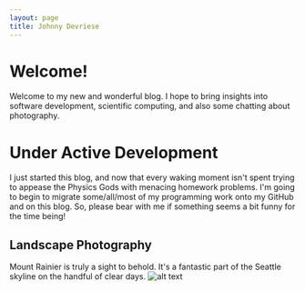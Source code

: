 ```yaml
---
layout: page
title: Johnny Devriese
---
```


# Welcome!

Welcome to my new and wonderful blog.
I hope to bring insights into software development, scientific computing, and also some chatting about photography.


# Under Active Development

I just started this blog, and now that every waking moment isn't spent trying to appease the Physics Gods with menacing homework problems.
I'm going to begin to migrate some/all/most of my programming work onto my GitHub and on this blog. So, please bear with me if something seems a bit funny for the time being!


## Landscape Photography

Mount Rainier is truly a sight to behold. It's a fantastic part of the Seattle skyline on the handful of clear days.
![alt text](https://lh3.googleusercontent.com/QINtyP3CA_fYok4hP8NcVRYmvJCAGwyj6KVXixuBeJgt_ObuRQVRz2oNjo_67dWjixmjc1x6gdACl7I=w1680-h1050-rw-no "Mt. Rainier towering above the trees")

<!--
 ~~strike~~

I can write something here

$$
y = mx + b
$$

or I can write something here too?


## Heading Level 2

Lorem ipsum dolor sit amet, consectetur adipisicing elit, sed do eiusmod tempor incididunt ut labore et dolore magna aliqua. Ut enim ad minim veniam, quis nostrud exercitation ullamco laboris nisi ut aliquip ex ea commodo consequat. Duis aute irure dolor in reprehenderit in voluptate velit esse cillum dolore eu fugiat nulla pariatur. Excepteur sint occaecat cupidatat non proident, sunt in culpa qui officia deserunt mollit anim id est laborum.

{% highlight scss %}
  .header {
    font-size: 100px;
  }
{% endhighlight %}

### Heading Level 3

> Lorem ipsum dolor sit amet, consectetur adipisicing elit, sed do eiusmod tempor incididunt ut labore et dolore magna aliqua. Ut enim ad minim veniam, quis nostrud exercitation ullamco laboris.

Lorem ipsum dolor sit amet, consectetur adipisicing elit, sed do eiusmod tempor incididunt ut labore et dolore magna aliqua. Ut enim ad minim veniam, quis nostrud exercitation ullamco laboris nisi ut aliquip ex ea commodo consequat. Duis aute irure dolor in reprehenderit in voluptate velit esse cillum dolore eu fugiat nulla pariatur. Excepteur sint occaecat cupidatat non proident, sunt in culpa qui officia deserunt mollit anim id est laborum.
-->